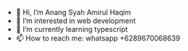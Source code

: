 - 👋 Hi, I’m Anang Syah Amirul Haqim
- 👀 I’m interested in web development
- 🌱 I’m currently learning typescript
- 📫 How to reach me: whatsapp +6289670068639

<!---
Anang20/Anang20 is a ✨ special ✨ repository because its `README.md` (this file) appears on your GitHub profile.
You can click the Preview link to take a look at your changes.
--->
